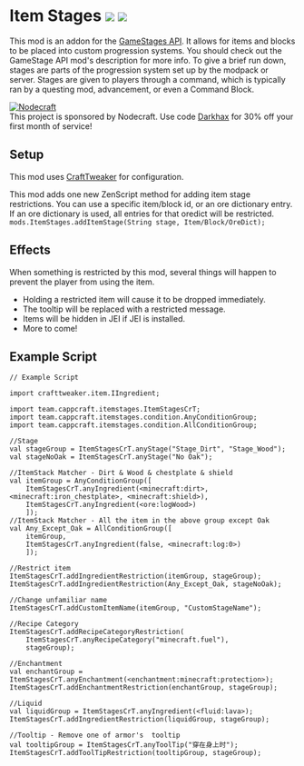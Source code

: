 # Item Stages [![](http://cf.way2muchnoise.eu/280316.svg)](https://minecraft.curseforge.com/projects/item-stages) [![](http://cf.way2muchnoise.eu/versions/280316.svg)](https://minecraft.curseforge.com/projects/item-stages)

This mod is an addon for the [GameStages API](https://minecraft.curseforge.com/projects/game-stages). It allows for items and blocks to be placed into custom progression systems.  You should check out the GameStage API mod's description for more info. To give a brief run down, stages are parts of the progression system set up by the modpack or server. Stages are given to players through a command, which is typically ran by a questing mod, advancement, or even a Command Block.

[![Nodecraft](https://nodecraft.com/assets/images/logo-dark.png)](https://nodecraft.com/r/darkhax)    
This project is sponsored by Nodecraft. Use code [Darkhax](https://nodecraft.com/r/darkhax) for 30% off your first month of service!

## Setup

This mod uses [CraftTweaker](https://minecraft.curseforge.com/projects/crafttweaker) for configuration.

This mod adds one new ZenScript method for adding item stage restrictions. You can use a specific item/block id, or an ore dictionary entry. If an ore dictionary is used, all entries for that oredict will be restricted. `mods.ItemStages.addItemStage(String stage, Item/Block/OreDict);`

## Effects

When something is restricted by this mod, several things will happen to prevent the player from using the item. 

- Holding a restricted item will cause it to be dropped immediately.
- The tooltip will be replaced with a restricted message.
- Items will be hidden in JEI if JEI is installed. 
- More to come!

## Example Script

```
// Example Script

import crafttweaker.item.IIngredient;

import team.cappcraft.itemstages.ItemStagesCrT;
import team.cappcraft.itemstages.condition.AnyConditionGroup;
import team.cappcraft.itemstages.condition.AllConditionGroup;

//Stage
val stageGroup = ItemStagesCrT.anyStage("Stage_Dirt", "Stage_Wood");
val stageNoOak = ItemStagesCrT.anyStage("No Oak");

//ItemStack Matcher - Dirt & Wood & chestplate & shield
val itemGroup = AnyConditionGroup([
    ItemStagesCrT.anyIngredient(<minecraft:dirt>, <minecraft:iron_chestplate>, <minecraft:shield>),
    ItemStagesCrT.anyIngredient(<ore:logWood>)
    ]);
//ItemStack Matcher - All the item in the above group except Oak
val Any_Except_Oak = AllConditionGroup([
    itemGroup,
    ItemStagesCrT.anyIngredient(false, <minecraft:log:0>)
    ]);

//Restrict item
ItemStagesCrT.addIngredientRestriction(itemGroup, stageGroup);
ItemStagesCrT.addIngredientRestriction(Any_Except_Oak, stageNoOak);

//Change unfamiliar name
ItemStagesCrT.addCustomItemName(itemGroup, "CustomStageName");

//Recipe Category
ItemStagesCrT.addRecipeCategoryRestriction(
    ItemStagesCrT.anyRecipeCategory("minecraft.fuel"),
    stageGroup);

//Enchantment
val enchantGroup = ItemStagesCrT.anyEnchantment(<enchantment:minecraft:protection>);
ItemStagesCrT.addEnchantmentRestriction(enchantGroup, stageGroup);

//Liquid
val liquidGroup = ItemStagesCrT.anyIngredient(<fluid:lava>);
ItemStagesCrT.addIngredientRestriction(liquidGroup, stageGroup);

//Tooltip - Remove one of armor's  tooltip
val tooltipGroup = ItemStagesCrT.anyToolTip("穿在身上时");
ItemStagesCrT.addToolTipRestriction(tooltipGroup, stageGroup);
```
